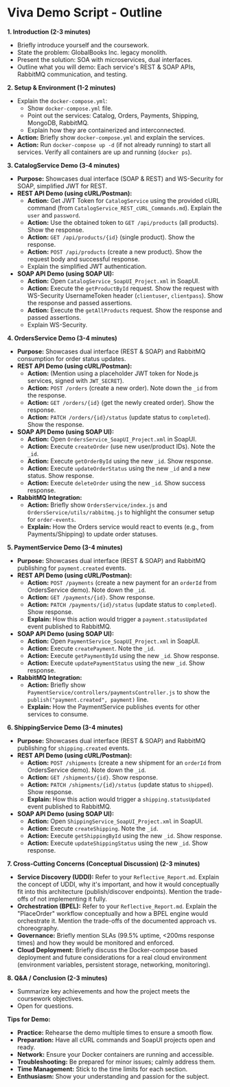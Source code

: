 # Viva Demo Script - Outline

**1. Introduction (2-3 minutes)**
*   Briefly introduce yourself and the coursework.
*   State the problem: GlobalBooks Inc. legacy monolith.
*   Present the solution: SOA with microservices, dual interfaces.
*   Outline what you will demo: Each service's REST & SOAP APIs, RabbitMQ communication, and testing.

**2. Setup & Environment (1-2 minutes)**
*   Explain the `docker-compose.yml`:
    *   Show `docker-compose.yml` file.
    *   Point out the services: Catalog, Orders, Payments, Shipping, MongoDB, RabbitMQ.
    *   Explain how they are containerized and interconnected.
*   **Action:** Briefly show `docker-compose.yml` and explain the services.
*   **Action:** Run `docker-compose up -d` (if not already running) to start all services. Verify all containers are up and running (`docker ps`).

**3. CatalogService Demo (3-4 minutes)**
*   **Purpose:** Showcases dual interface (SOAP & REST) and WS-Security for SOAP, simplified JWT for REST.
*   **REST API Demo (using cURL/Postman):**
    *   **Action:** Get JWT Token for `CatalogService` using the provided cURL command (from `CatalogService_REST_cURL_Commands.md`). Explain the `user` and `password`.
    *   **Action:** Use the obtained token to `GET /api/products` (all products). Show the response.
    *   **Action:** `GET /api/products/{id}` (single product). Show the response.
    *   **Action:** `POST /api/products` (create a new product). Show the request body and successful response.
    *   Explain the simplified JWT authentication.
*   **SOAP API Demo (using SOAP UI):**
    *   **Action:** Open `CatalogService_SoapUI_Project.xml` in SoapUI.
    *   **Action:** Execute the `getProductById` request. Show the request with WS-Security UsernameToken header (`clientuser`, `clientpass`). Show the response and passed assertions.
    *   **Action:** Execute the `getAllProducts` request. Show the response and passed assertions.
    *   Explain WS-Security.

**4. OrdersService Demo (3-4 minutes)**
*   **Purpose:** Showcases dual interface (REST & SOAP) and RabbitMQ consumption for order status updates.
*   **REST API Demo (using cURL/Postman):**
    *   **Action:** (Mention using a placeholder JWT token for Node.js services, signed with `JWT_SECRET`).
    *   **Action:** `POST /orders` (create a new order). Note down the `_id` from the response.
    *   **Action:** `GET /orders/{id}` (get the newly created order). Show the response.
    *   **Action:** `PATCH /orders/{id}/status` (update status to `completed`). Show the response.
*   **SOAP API Demo (using SOAP UI):**
    *   **Action:** Open `OrdersService_SoapUI_Project.xml` in SoapUI.
    *   **Action:** Execute `createOrder` (use new user/product IDs). Note the `_id`.
    *   **Action:** Execute `getOrderById` using the new `_id`. Show response.
    *   **Action:** Execute `updateOrderStatus` using the new `_id` and a new status. Show response.
    *   **Action:** Execute `deleteOrder` using the new `_id`. Show success response.
*   **RabbitMQ Integration:**
    *   **Action:** Briefly show `OrdersService/index.js` and `OrdersService/utils/rabbitmq.js` to highlight the consumer setup for `order-events`.
    *   **Explain:** How the Orders service would react to events (e.g., from Payments/Shipping) to update order statuses.

**5. PaymentService Demo (3-4 minutes)**
*   **Purpose:** Showcases dual interface (REST & SOAP) and RabbitMQ publishing for `payment.created` events.
*   **REST API Demo (using cURL/Postman):**
    *   **Action:** `POST /payments` (create a new payment for an `orderId` from OrdersService demo). Note down the `_id`.
    *   **Action:** `GET /payments/{id}`. Show response.
    *   **Action:** `PATCH /payments/{id}/status` (update status to `completed`). Show response.
    *   **Explain:** How this action would trigger a `payment.statusUpdated` event published to RabbitMQ.
*   **SOAP API Demo (using SOAP UI):**
    *   **Action:** Open `PaymentService_SoapUI_Project.xml` in SoapUI.
    *   **Action:** Execute `createPayment`. Note the `_id`.
    *   **Action:** Execute `getPaymentById` using the new `_id`. Show response.
    *   **Action:** Execute `updatePaymentStatus` using the new `_id`. Show response.
*   **RabbitMQ Integration:**
    *   **Action:** Briefly show `PaymentService/controllers/paymentsController.js` to show the `publish("payment.created", payment)` line.
    *   **Explain:** How the PaymentService publishes events for other services to consume.

**6. ShippingService Demo (3-4 minutes)**
*   **Purpose:** Showcases dual interface (REST & SOAP) and RabbitMQ publishing for `shipping.created` events.
*   **REST API Demo (using cURL/Postman):**
    *   **Action:** `POST /shipments` (create a new shipment for an `orderId` from OrdersService demo). Note down the `_id`.
    *   **Action:** `GET /shipments/{id}`. Show response.
    *   **Action:** `PATCH /shipments/{id}/status` (update status to `shipped`). Show response.
    *   **Explain:** How this action would trigger a `shipping.statusUpdated` event published to RabbitMQ.
*   **SOAP API Demo (using SOAP UI):**
    *   **Action:** Open `ShippingService_SoapUI_Project.xml` in SoapUI.
    *   **Action:** Execute `createShipping`. Note the `_id`.
    *   **Action:** Execute `getShippingById` using the new `_id`. Show response.
    *   **Action:** Execute `updateShippingStatus` using the new `_id`. Show response.

**7. Cross-Cutting Concerns (Conceptual Discussion) (2-3 minutes)**
*   **Service Discovery (UDDI):** Refer to your `Reflective_Report.md`. Explain the concept of UDDI, why it's important, and how it would conceptually fit into this architecture (publish/discover endpoints). Mention the trade-offs of not implementing it fully.
*   **Orchestration (BPEL):** Refer to your `Reflective_Report.md`. Explain the "PlaceOrder" workflow conceptually and how a BPEL engine would orchestrate it. Mention the trade-offs of the documented approach vs. choreography.
*   **Governance:** Briefly mention SLAs (99.5% uptime, <200ms response times) and how they would be monitored and enforced.
*   **Cloud Deployment:** Briefly discuss the Docker-compose based deployment and future considerations for a real cloud environment (environment variables, persistent storage, networking, monitoring).

**8. Q&A / Conclusion (2-3 minutes)**
*   Summarize key achievements and how the project meets the coursework objectives.
*   Open for questions.

**Tips for Demo:**
*   **Practice:** Rehearse the demo multiple times to ensure a smooth flow.
*   **Preparation:** Have all cURL commands and SoapUI projects open and ready.
*   **Network:** Ensure your Docker containers are running and accessible.
*   **Troubleshooting:** Be prepared for minor issues; calmly address them.
*   **Time Management:** Stick to the time limits for each section.
*   **Enthusiasm:** Show your understanding and passion for the subject.
